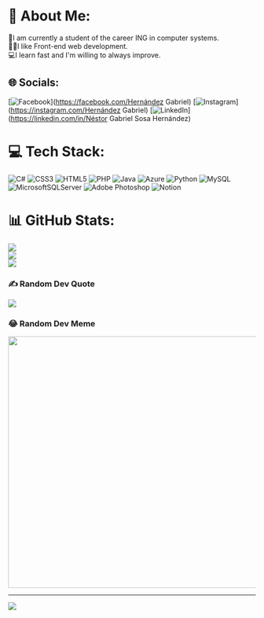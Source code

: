 # 💫 About Me:
🏫I am currently a student of the career ING in computer systems.<br>🧑‍💻I like Front-end web development.<br>💻I learn fast and I'm willing to always improve.


## 🌐 Socials:
[![Facebook](https://img.shields.io/badge/Facebook-%231877F2.svg?logo=Facebook&logoColor=white)](https://facebook.com/Hernández Gabriel) [![Instagram](https://img.shields.io/badge/Instagram-%23E4405F.svg?logo=Instagram&logoColor=white)](https://instagram.com/Hernández Gabriel) [![LinkedIn](https://img.shields.io/badge/LinkedIn-%230077B5.svg?logo=linkedin&logoColor=white)](https://linkedin.com/in/Néstor Gabriel Sosa Hernández) 

# 💻 Tech Stack:
![C#](https://img.shields.io/badge/c%23-%23239120.svg?style=flat&logo=c-sharp&logoColor=white) ![CSS3](https://img.shields.io/badge/css3-%231572B6.svg?style=flat&logo=css3&logoColor=white) ![HTML5](https://img.shields.io/badge/html5-%23E34F26.svg?style=flat&logo=html5&logoColor=white) ![PHP](https://img.shields.io/badge/php-%23777BB4.svg?style=flat&logo=php&logoColor=white) ![Java](https://img.shields.io/badge/java-%23ED8B00.svg?style=flat&logo=java&logoColor=white) ![Azure](https://img.shields.io/badge/azure-%230072C6.svg?style=flat&logo=azure-devops&logoColor=white) ![Python](https://img.shields.io/badge/python-3670A0?style=flat&logo=python&logoColor=ffdd54) ![MySQL](https://img.shields.io/badge/mysql-%2300f.svg?style=flat&logo=mysql&logoColor=white) ![MicrosoftSQLServer](https://img.shields.io/badge/Microsoft%20SQL%20Sever-CC2927?style=flat&logo=microsoft%20sql%20server&logoColor=white) ![Adobe Photoshop](https://img.shields.io/badge/adobephotoshop-%2331A8FF.svg?style=flat&logo=adobephotoshop&logoColor=white) ![Notion](https://img.shields.io/badge/Notion-%23000000.svg?style=flat&logo=notion&logoColor=white)
# 📊 GitHub Stats:
![](https://github-readme-stats.vercel.app/api?username=NGabrielHrz&theme=nightowl&hide_border=false&include_all_commits=true&count_private=true)<br/>
![](https://github-readme-streak-stats.herokuapp.com/?user=NGabrielHrz&theme=nightowl&hide_border=false)<br/>
![](https://github-readme-stats.vercel.app/api/top-langs/?username=NGabrielHrz&theme=nightowl&hide_border=false&include_all_commits=true&count_private=true&layout=compact)

### ✍️ Random Dev Quote
![](https://quotes-github-readme.vercel.app/api?type=horizontal&theme=radical)

### 😂 Random Dev Meme
<img src="https://rm.up.railway.app/" width="512px"/>

---
[![](https://visitcount.itsvg.in/api?id=NGabrielHrz&icon=2&color=11)](https://visitcount.itsvg.in)

<!-- Proudly created with GPRM ( https://gprm.itsvg.in ) -->
